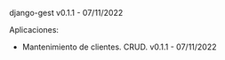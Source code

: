 django-gest v0.1.1 - 07/11/2022

Aplicaciones:

- Mantenimiento de clientes. CRUD. v0.1.1 - 07/11/2022
